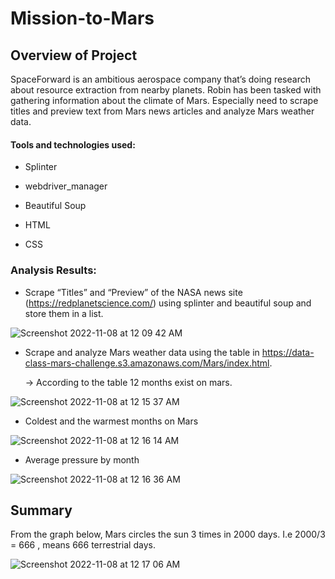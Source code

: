 # Mission-to-Mars

## Overview of Project
SpaceForward is an ambitious aerospace company that’s doing research about resource extraction from nearby planets. Robin has been tasked with gathering information about the climate of Mars. Especially need to scrape titles and preview text from Mars news articles and analyze Mars weather data.


#### Tools and technologies used: 

* Splinter

* webdriver_manager 

* Beautiful Soup

* HTML

* CSS


### Analysis Results: 
* Scrape “Titles” and “Preview” of the NASA news site (https://redplanetscience.com/) using splinter and beautiful soup and store them in a list. 

![Screenshot 2022-11-08 at 12 09 42 AM](https://user-images.githubusercontent.com/44387918/200511646-b0db81bb-8b53-4057-8160-5f91dd998fd5.png)


* Scrape and analyze Mars weather data using the table in https://data-class-mars-challenge.s3.amazonaws.com/Mars/index.html.  

  -> According to the table 12 months exist on mars.

![Screenshot 2022-11-08 at 12 15 37 AM](https://user-images.githubusercontent.com/44387918/200511812-2ffc6da2-6d21-400d-adc7-555bd6968e83.png)


* Coldest and the warmest months on Mars

![Screenshot 2022-11-08 at 12 16 14 AM](https://user-images.githubusercontent.com/44387918/200512190-3d6593dc-a1f3-42c5-af1c-353e69edcff8.png)


* Average pressure by month

![Screenshot 2022-11-08 at 12 16 36 AM](https://user-images.githubusercontent.com/44387918/200512288-f9464b3c-a85b-4144-abb4-0d174b5b3295.png)

## Summary
From the graph below, Mars circles the sun 3 times in 2000 days. I.e  2000/3 = 666 , means 666 terrestrial days. 

![Screenshot 2022-11-08 at 12 17 06 AM](https://user-images.githubusercontent.com/44387918/200512404-f85983cc-8532-4ca9-8367-b3c8184ab35d.png)

